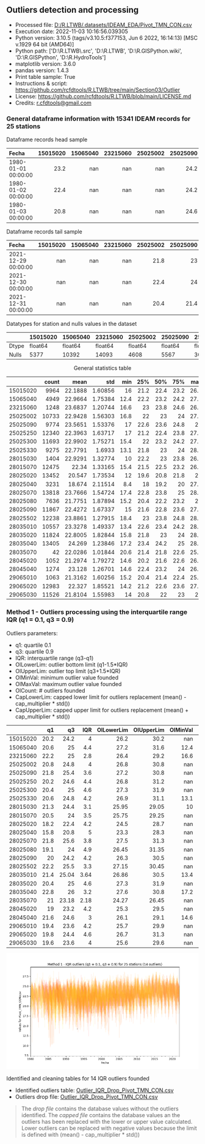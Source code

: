 ## Outliers detection and processing

* Processed file: [D:/R.LTWB/.datasets/IDEAM_EDA/Pivot_TMN_CON.csv](../IDEAM_EDA/Pivot_TMN_CON.csv)
* Execution date: 2022-11-03 10:16:56.039305
* Python version: 3.10.5 (tags/v3.10.5:f377153, Jun  6 2022, 16:14:13) [MSC v.1929 64 bit (AMD64)]
* Python path: ['D:\\R.LTWB\\.src', 'D:\\R.LTWB', 'D:\\R.GISPython.wiki', 'D:\\R.GISPython', 'D:\\R.HydroTools']
* matplotlib version: 3.6.0
* pandas version: 1.4.3
* Print table sample: True
* Instructions & script: https://github.com/rcfdtools/R.LTWB/tree/main/Section03/Outlier
* License: https://github.com/rcfdtools/R.LTWB/blob/main/LICENSE.md
* Credits: r.cfdtools@gmail.com


### General dataframe information with 15341 IDEAM records for 25 stations

Dataframe records head sample

| Fecha               |   15015020 |   15065040 |   23215060 |   25025002 |   25025090 |   25025250 |   25025300 |   25025330 |   28015030 |   28015070 |   28025020 |   28025040 |   28025070 |   28025080 |   28025090 |   28025502 |   28035010 |   28035020 |   28035040 |   28035070 |   28045020 |   28045040 |   29065010 |   29065020 |   29065030 |
|:--------------------|-----------:|-----------:|-----------:|-----------:|-----------:|-----------:|-----------:|-----------:|-----------:|-----------:|-----------:|-----------:|-----------:|-----------:|-----------:|-----------:|-----------:|-----------:|-----------:|-----------:|-----------:|-----------:|-----------:|-----------:|-----------:|
| 1980-01-01 00:00:00 |       23.2 |        nan |        nan |        nan |       24.2 |        nan |        nan |        nan |      nan   |       23   |        nan |       20.2 |       22.8 |       21.8 |        nan |        nan |      nan   |       19.4 |        nan |        nan |        nan |        nan |       21.4 |        nan |       21.4 |
| 1980-01-02 00:00:00 |       22.4 |        nan |        nan |        nan |       24.2 |        nan |        nan |        nan |       23.3 |       23.5 |        nan |       21   |       23.4 |       21.6 |        nan |         24 |      nan   |       19.6 |        nan |        nan |        nan |        nan |      nan   |        nan |       21.8 |
| 1980-01-03 00:00:00 |       20.8 |        nan |        nan |        nan |       24.6 |        nan |        nan |        nan |       24   |      nan   |        nan |       19.8 |       23.4 |       21.4 |        nan |        nan |       22.4 |       19   |        nan |        nan |        nan |        nan |      nan   |        nan |      nan   |

Dataframe records tail sample

| Fecha               |   15015020 |   15065040 |   23215060 |   25025002 |   25025090 |   25025250 |   25025300 |   25025330 |   28015030 |   28015070 |   28025020 |   28025040 |   28025070 |   28025080 |   28025090 |   28025502 |   28035010 |   28035020 |   28035040 |   28035070 |   28045020 |   28045040 |   29065010 |   29065020 |   29065030 |
|:--------------------|-----------:|-----------:|-----------:|-----------:|-----------:|-----------:|-----------:|-----------:|-----------:|-----------:|-----------:|-----------:|-----------:|-----------:|-----------:|-----------:|-----------:|-----------:|-----------:|-----------:|-----------:|-----------:|-----------:|-----------:|-----------:|
| 2021-12-29 00:00:00 |        nan |        nan |        nan |       21.8 |       23   |       24.8 |       23.2 |         23 |        nan |       21.8 |       18.8 |        nan |       23   |        nan |       21.2 |        nan |       22.6 |       22.8 |       25.4 |        nan |        nan |        nan |        nan |       25   |        nan |
| 2021-12-30 00:00:00 |        nan |        nan |        nan |       22.4 |       24   |       24.4 |       22.6 |         24 |        nan |       21   |       18.2 |        nan |       22.8 |        nan |       20   |        nan |       20.8 |       22.4 |       24.4 |        nan |        nan |        nan |        nan |       24.8 |        nan |
| 2021-12-31 00:00:00 |        nan |        nan |        nan |       20.4 |       21.4 |       24.2 |       22   |        nan |        nan |       20.2 |       20.2 |        nan |       22   |        nan |       21.2 |        nan |       20.8 |       22   |       24   |        nan |        nan |        nan |        nan |       25.4 |        nan |

Datatypes for station and nulls values in the dataset

<div align="center">

|       | 15015020   | 15065040   | 23215060   | 25025002   | 25025090   | 25025250   | 25025300   | 25025330   | 28015030   | 28015070   | 28025020   | 28025040   | 28025070   | 28025080   | 28025090   | 28025502   | 28035010   | 28035020   | 28035040   | 28035070   | 28045020   | 28045040   | 29065010   | 29065020   | 29065030   |
|:------|:-----------|:-----------|:-----------|:-----------|:-----------|:-----------|:-----------|:-----------|:-----------|:-----------|:-----------|:-----------|:-----------|:-----------|:-----------|:-----------|:-----------|:-----------|:-----------|:-----------|:-----------|:-----------|:-----------|:-----------|:-----------|
| Dtype | float64    | float64    | float64    | float64    | float64    | float64    | float64    | float64    | float64    | float64    | float64    | float64    | float64    | float64    | float64    | float64    | float64    | float64    | float64    | float64    | float64    | float64    | float64    | float64    | float64    |
| Nulls | 5377       | 10392      | 14093      | 4608       | 5567       | 3001       | 3648       | 6066       | 13937      | 2866       | 1889       | 12110      | 1523       | 7705       | 3474       | 3103       | 4784       | 3517       | 1936       | 15299      | 14289      | 14067      | 14278      | 2358       | 3815       |

</div>


<div align="center">

General statistics table

</div>


<div align="center">

|          |   count |    mean |     std |   min |   25% |   50% |   75% |   max |
|---------:|--------:|--------:|--------:|------:|------:|------:|------:|------:|
| 15015020 |    9964 | 22.1888 | 1.60856 |  16   |  21.2 |  22.4 |  23.2 |  26.8 |
| 15065040 |    4949 | 22.9664 | 1.75384 |  12.4 |  22.2 |  23.2 |  24.2 |  27.8 |
| 23215060 |    1248 | 23.6837 | 1.20744 |  16.6 |  23   |  23.8 |  24.6 |  26.8 |
| 25025002 |   10733 | 22.9428 | 1.56303 |  16.8 |  22   |  23   |  24   |  27.2 |
| 25025090 |    9774 | 23.5651 | 1.53376 |  17   |  22.6 |  23.6 |  24.8 |  28   |
| 25025250 |   12340 | 22.3963 | 1.63717 |  17   |  21.2 |  22.4 |  23.8 |  27.1 |
| 25025300 |   11693 | 22.9902 | 1.75271 |  15.4 |  22   |  23.2 |  24.2 |  27.8 |
| 25025330 |    9275 | 22.7791 | 1.6933  |  13.1 |  21.8 |  23   |  24   |  28.6 |
| 28015030 |    1404 | 22.9291 | 1.32774 |  10   |  22.2 |  23   |  23.8 |  26.8 |
| 28015070 |   12475 | 22.34   | 1.33165 |  15.4 |  21.5 |  22.5 |  23.2 |  26.2 |
| 28025020 |   13452 | 20.547  | 1.73534 |  12   |  19.6 |  20.8 |  21.8 |  26   |
| 28025040 |    3231 | 18.674  | 2.11514 |   8.4 |  18   |  19.2 |  20   |  27.4 |
| 28025070 |   13818 | 23.7666 | 1.54724 |  17.4 |  22.8 |  23.8 |  25   |  28.6 |
| 28025080 |    7636 | 21.7751 | 1.87894 |  15.2 |  20.4 |  22.2 |  23.2 |  27   |
| 28025090 |   11867 | 22.4272 | 1.67337 |  15   |  21.6 |  22.8 |  23.6 |  27.4 |
| 28025502 |   12238 | 23.8861 | 1.27915 |  18.4 |  23   |  23.8 |  24.8 |  28.6 |
| 28035010 |   10557 | 23.3278 | 1.49337 |  13.4 |  22.6 |  23.4 |  24.2 |  28.8 |
| 28035020 |   11824 | 22.8005 | 1.82844 |  15.8 |  21.8 |  23   |  24   |  28.6 |
| 28035040 |   13405 | 24.269  | 1.23846 |  17.2 |  23.4 |  24.2 |  25   |  28.6 |
| 28035070 |      42 | 22.0286 | 1.01844 |  20.6 |  21.4 |  21.8 |  22.6 |  25.6 |
| 28045020 |    1052 | 21.2974 | 1.79272 |  14.6 |  20.2 |  21.6 |  22.6 |  26.4 |
| 28045040 |    1274 | 23.128  | 1.26701 |  14.6 |  22.4 |  23.2 |  24   |  26.6 |
| 29065010 |    1063 | 21.3162 | 1.60256 |  15.2 |  20.4 |  21.4 |  22.4 |  25.2 |
| 29065020 |   12983 | 22.327  | 1.85521 |  14.2 |  21.2 |  22.6 |  23.6 |  27.4 |
| 29065030 |   11526 | 21.8104 | 1.55983 |  14   |  20.8 |  22   |  23   |  27   |

</div>

### Method 1 - Outliers processing using the interquartile range IQR (q1 = 0.1, q3 = 0.9)

Outliers parameters:
* q1: quartile 0.1
* q3: quartile 0.9
* IQR: interquartile range (q3-q1)
* OlLowerLim: outlier bottom limit (q1-1.5*IQR)
* OlUpperLim: outlier top limit (q3+1.5*IQR)
* OlMinVal: minimum outlier value founded
* OlMaxVal: maximum outlier value founded
* OlCount: # outliers founded
* CapLowerLim: capped lower limit for outliers replacement (mean() - cap_multiplier * std())
* CapUpperLim: capped upper limit for outliers replacement (mean() + cap_multiplier * std())


<div align="center">

|          |   q1 |    q3 |   IQR |   OlLowerLim |   OlUpperLim |   OlMinVal |   OlMaxVal |   OlCount |   CapLowerLim |   CapUpperLim |
|---------:|-----:|------:|------:|-------------:|-------------:|-----------:|-----------:|----------:|--------------:|--------------:|
| 15015020 | 20.2 | 24.2  |  4    |        26.2  |        30.2  |      nan   |      nan   |         0 |       17.3631 |       27.0145 |
| 15065040 | 20.6 | 25    |  4.4  |        27.2  |        31.6  |       12.4 |       12.4 |         1 |       17.7049 |       28.2279 |
| 23215060 | 22.2 | 25    |  2.8  |        26.4  |        29.2  |       16.6 |       17.2 |         2 |       20.0613 |       27.306  |
| 25025002 | 20.8 | 24.8  |  4    |        26.8  |        30.8  |      nan   |      nan   |         0 |       18.2537 |       27.6319 |
| 25025090 | 21.8 | 25.4  |  3.6  |        27.2  |        30.8  |      nan   |      nan   |         0 |       18.9639 |       28.1664 |
| 25025250 | 20.2 | 24.6  |  4.4  |        26.8  |        31.2  |      nan   |      nan   |         0 |       17.4848 |       27.3078 |
| 25025300 | 20.4 | 25    |  4.6  |        27.3  |        31.9  |      nan   |      nan   |         0 |       17.7321 |       28.2483 |
| 25025330 | 20.6 | 24.8  |  4.2  |        26.9  |        31.1  |       13.1 |       14.2 |         5 |       17.6992 |       27.859  |
| 28015030 | 21.3 | 24.4  |  3.1  |        25.95 |        29.05 |       10   |       10   |         1 |       18.9458 |       26.9123 |
| 28015070 | 20.5 | 24    |  3.5  |        25.75 |        29.25 |      nan   |      nan   |         0 |       18.345  |       26.3349 |
| 28025020 | 18.2 | 22.4  |  4.2  |        24.5  |        28.7  |      nan   |      nan   |         0 |       15.341  |       25.753  |
| 28025040 | 15.8 | 20.8  |  5    |        23.3  |        28.3  |      nan   |      nan   |         0 |       12.3286 |       25.0194 |
| 28025070 | 21.8 | 25.6  |  3.8  |        27.5  |        31.3  |      nan   |      nan   |         0 |       19.1249 |       28.4084 |
| 28025080 | 19.1 | 24    |  4.9  |        26.45 |        31.35 |      nan   |      nan   |         0 |       16.1383 |       27.4119 |
| 28025090 | 20   | 24.2  |  4.2  |        26.3  |        30.5  |      nan   |      nan   |         0 |       17.4071 |       27.4473 |
| 28025502 | 22.2 | 25.5  |  3.3  |        27.15 |        30.45 |      nan   |      nan   |         0 |       20.0487 |       27.7235 |
| 28035010 | 21.4 | 25.04 |  3.64 |        26.86 |        30.5  |       13.4 |       13.4 |         1 |       18.8477 |       27.8079 |
| 28035020 | 20.4 | 25    |  4.6  |        27.3  |        31.9  |      nan   |      nan   |         0 |       17.3152 |       28.2858 |
| 28035040 | 22.8 | 26    |  3.2  |        27.6  |        30.8  |       17.2 |       17.2 |         2 |       20.5536 |       27.9844 |
| 28035070 | 21   | 23.18 |  2.18 |        24.27 |        26.45 |      nan   |      nan   |         0 |       18.9733 |       25.0839 |
| 28045020 | 19   | 23.2  |  4.2  |        25.3  |        29.5  |      nan   |      nan   |         0 |       15.9193 |       26.6756 |
| 28045040 | 21.6 | 24.6  |  3    |        26.1  |        29.1  |       14.6 |       17   |         2 |       19.327  |       26.929  |
| 29065010 | 19.4 | 23.6  |  4.2  |        25.7  |        29.9  |      nan   |      nan   |         0 |       16.5085 |       26.1239 |
| 29065020 | 19.8 | 24.4  |  4.6  |        26.7  |        31.3  |      nan   |      nan   |         0 |       16.7614 |       27.8927 |
| 29065030 | 19.6 | 23.6  |  4    |        25.6  |        29.6  |      nan   |      nan   |         0 |       17.1309 |       26.4899 |

</div>


![R.LTWB](Outlier_IQR_Pivot_TMN_CON.csv.png)

Identified and cleaning tables for 14 IQR outliers founded
* Identified outliers table: [Outlier_IQR_Drop_Pivot_TMN_CON.csv](../../.datasets/IDEAM_Outlier/Outlier_IQR_Drop_Pivot_TMN_CON.csv)
* Outliers drop file: [Outlier_IQR_Drop_Pivot_TMN_CON.csv](../../.datasets/IDEAM_Outlier/Outlier_IQR_Drop_Pivot_TMN_CON.csv)

> The _drop file_ contains the database values without the outliers identified.
> The _capped file_ contains the database values an the outliers has been replaced with the lower or upper value calculated. Lower outliers can be replaced with negative values because the limit is defined with (mean() - cap_multiplier * std())
